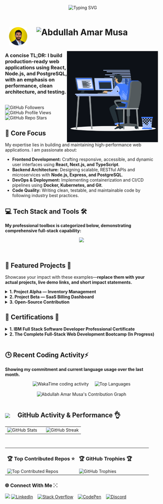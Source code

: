 <div align="center">
  <img src="https://readme-typing-svg.herokuapp.com?font=JetBrains+Mono&size=40&width=550&text_align=center&color=58A6FF&vCenter=true&pause=1000&random=false&lines=FullStack+Web+Developer;Building+Modern+Web+Solutions;JavaScript+|+React+Specialist" alt="Typing SVG"/>
</div>
<br>
<h1 align="left">
  <img src="https://github.com/abdullahamarmusa/profile_pic_gif/raw/main/profile-pic%20(1).png" width="60" style="margin-right: 10px; vertical-align: top;" />
  <img src="https://readme-typing-svg.herokuapp.com?font=Fira+Code&size=32&color=00F5FF,00D4AA&width=450&height=45&lines=Abdullah+Amar+Musa&duration=10&pause=10000000" alt="Abdullah Amar Musa" style="vertical-align: top;" />
</h1>
<p align="center">
  <img align="right" src="https://raw.githubusercontent.com/SubhadeepZilong/SubhadeepZilong/main/icons/animation_500_kxa883sd.gif" alt="SubhadeepZilong" width="300" />
</p>

### A concise TL;DR: I build production-ready web applications using **React, Node.js, and PostgreSQL**, with an emphasis on performance, clean architecture, and testing.
<br>
<div align="left">
  <img src="https://img.shields.io/github/followers/abdullahamarmusa?style=social" alt="GitHub Followers"/>&nbsp;&nbsp;
  <img src="https://komarev.com/ghpvc/?username=abdullahamarmusa&color=58A6FF&style=flat-square" alt="GitHub Profile Views"/>&nbsp;&nbsp; <img src="https://img.shields.io/github/stars/abdullahamarmusa/Dragable---Touchable-Slider?style=social" alt="GitHub Repo Stars"/>
</div>

## 🎯 Core Focus 

My expertise lies in building and maintaining high-performance web applications. I am passionate about:

* **Frontend Development:** Crafting responsive, accessible, and dynamic user interfaces using **React, Next.js, and TypeScript**.
* **Backend Architecture:** Designing scalable, RESTful APIs and microservices with **Node.js, Express, and PostgreSQL**.
* **DevOps & Deployment:** Implementing containerization and CI/CD pipelines using **Docker, Kubernetes, and Git**.
* **Code Quality:** Writing clean, testable, and maintainable code by following industry best practices.

<!-- <img src="https://user-images.githubusercontent.com/73097560/115834477-dbab4500-a447-11eb-908a-139a6edaec5c.gif">  -->

## 💻 Tech Stack and Tools 🛠️
<!-- <img src="https://user-images.githubusercontent.com/73097560/115834477-dbab4500-a447-11eb-908a-139a6edaec5c.gif"> -->
**My professional toolbox is categorized below, demonstrating comprehensive full-stack capability:**
<br>
<p align="center">
  <a href="https://skillicons.dev">
    <img src="https://skillicons.dev/icons?i=html,css,js,ts,react,redux,bootstrap,tailwind,figma,nodejs,express,mongodb,postgresql,powershell,postman,docker,git,github,bash,npm,vscode,jquery,prisma,nextjs&perline=12" />
  </a>
</p>
<br>

## 📂 Featured Projects 📌

Showcase your impact with these examples—**replace them with your actual projects, live demo links, and short impact statements.**
<br>
<details>
  <summary><strong>1. Project Alpha — Inventory Management</strong></summary>
  <br>
  <ul>
    <li><strong>Live Demo:</strong> <a href="https://alpha-demo.example.com">alpha-demo.example.com</a></li>
    <li><strong>GitHub Repo:</strong> <a href="https://github.com/abdullahamarmusa/alpha">github.com/abdullahamarmusa/alpha</a></li>
    <li><strong>Stack:</strong> React, Node.js, PostgreSQL, Docker</li>
    <li><strong>Impact:</strong> Implemented real-time stock sync and role-based dashboards — <strong>reduced manual reconciliation by 70%.</strong></li>
  </ul>
</details>

<details>
  <summary><strong>2. Project Beta — SaaS Billing Dashboard</strong></summary>
  <br>
  <ul>
    <li><strong>Live Demo:</strong> <a href="https://beta.example.com">beta.example.com</a></li>
    <li><strong>GitHub Repo:</strong> <a href="https://github.com/abdullahamarmusa/beta">github.com/abdullahamarmusa/beta</a></li>
    <li><strong>Stack:</strong> Next.js, Express, Stripe, PostgreSQL</li>
    <li><strong>Impact:</strong> Built modular billing flow and subscription management features, leading to faster customer onboarding.</li>
  </ul>
</details>

<details>
  <summary><strong>3. Open-Source Contribution</strong></summary>
  <br>
  <ul>
    <li><strong>Pull Request:</strong> <a href="https://github.com/some-org/some-repo/pull/123">PR #123 on some-org/some-repo</a></li>
    <li><strong>Impact:</strong> Added Feature X and fixed a critical memory leak in a core middleware; added tests and improved CI stability.</li>
  </ul>
</details>

## 📜 Certifications 📜

<details>
  <summary><strong>1. IBM Full Stack Software Developer Professional Certificate</strong></summary>
  <br>
  <ul>
    <li><strong>Issued by:</strong> IBM</li>
    <li><strong>Date:</strong> October 20, 2025</li>
    <li><strong>Verify here:</strong> <a href="https://www.credly.com/badges/e8114ab0-b3c8-49f1-9fc0-0d45fc79b7de/public_url">View Credential</a></li>
  </ul>
</details>
<details>
  <summary><strong>2. The Complete Full-Stack Web Development Bootcamp (In Progress)</strong></summary>
  <br>
  <ul>
    <li><strong>Platform:</strong> Udemy</li>
    <li><strong>Status:</strong> In Progress</li>
    <li><strong>Course Link:</strong> <a href="https://www.udemy.com/course/the-complete-web-development-bootcamp/">View Course</a></li>
  </ul>
</details>

<br>

## 🕒 Recent Coding Activity⚡

**Showing my commitment and current language usage over the last month.**
<div align="center">
  <img valign="top" src="https://github-readme-stats.vercel.app/api/wakatime?username=abdullahamarmusa&layout=default&hide_border=false&theme=transparent&langs_count=7&title_color=08BD80&icon_color=08BD80" alt="WakaTime coding activity" />&nbsp;&nbsp;&nbsp;&nbsp;
  <img valign="top" src="https://github-readme-stats.vercel.app/api/top-langs/?username=abdullahamarmusa&theme=transparent&hide_border=false&layout=donut-vertical&langs_count=6&title_color=08BD80&icon_color=08BD80" alt="Top Languages"/>
</div>
<br>

<div align="center">
  <picture>
    <source
      media="(prefers-color-scheme: dark)"
      srcset="https://github-readme-activity-graph.vercel.app/graph?username=abdullahamarmusa&bg_color=0D1117&color=FFFFFF&line=58A6FF&point=58A6FF&area_color=58A6FF&title_color=08BD80&area=true&hide_border=true"
    />
    <source
      media="(prefers-color-scheme: light)"
      srcset="https://github-readme-activity-graph.vercel.app/graph?username=abdullahamarmusa&bg_color=FFFFFF&color=417E87&line=58A6FF&point=58A6FF&area_color=58A6FF&title_color=08BD80&area=true&hide_border=true"
    />
    <img
      src="https://github-readme-activity-graph.vercel.app/graph?username=abdullahamarmusa&bg_color=FFFFFF&color=417E87&line=58A6FF&point=58A6FF&area_color=58A6FF&title_color=08BD80&area=true&hide_border=true"
      alt="Abdullah Amar Musa's Contribution Graph"
    />
  </picture>
</div>
<br>
<h2>
<img src="https://media1.giphy.com/media/v1.Y2lkPTc5MGI3NjExNGphdjY4YXQ3bHF4NnFsb240bjY4dm80cWQ1NDFrczAybjIxazVtayZlcD12MV9pbnRlcm5hbF9naWZfYnlfaWQmY3Q9cw/iY8CRBdQXODJSCERIr/giphy.gif" width="35" style="vertical-align: middle; margin-right: 10px;">
&nbsp; GitHub Activity & Performance 👌</h2>
<table>
  <tr>
    <td valign="top">
  <img src="https://awesome-github-stats.azurewebsites.net/user-stats/abdullahamarmusa?theme=default&show_icons=true&background=ffffff00&border=ffffff00&title=08BD80&icon=58A6FF&text=417E87&ring=58A6FF" alt="GitHub Stats"/>&nbsp;&nbsp;&nbsp;&nbsp;
</td>
    <td valign="top">
      <img src="https://streak-stats.demolab.com/?user=abdullahamarmusa&hide_border=true&date_format=M%20j%5B%2C%20Y%5D&fire=ff5a00&theme=default&ring=FFA500&stroke=58A6FF&currStreakNum=58A6FF&sideNums=58A6FF&currStreakLabel=08BD80&sideLabels=417E87&title_color=08BD80&dates=58A6FF" alt="GitHub Streak" height="170px"/>
    </td>
  </tr>
</table>
<br>

<table>
  <tr>
    <td valign="top" width="50%">
      <h3>🏆 Top Contributed Repos ⭐</h3>
      <div align="left">
        <img src="https://github-contributor-stats.vercel.app/api?username=abdullahamarmusa&limit=6&theme=default&border=true&combine_all_yearly_contributions=true&title_color=08BD80" alt="Top Contributed Repos">
      </div>
    </td> 
    <td valign="top" width="50%">
       <h3>🏆 GitHub Trophies 🏆</h3>
       <img src="https://github-profile-trophy.vercel.app/?username=abdullahamarmusa&theme=default&title_color=08BD80&row=1&column=6&margin-w=5&margin-h=5&v=1" alt="GitHub Trophies"/>
    </td>
  </tr>
</table>

<h3> 🌐 Connect With Me ⁙</h3>
<img src="https://user-images.githubusercontent.com/73097560/115834477-dbab4500-a447-11eb-908a-139a6edaec5c.gif">
<a href="https://linkedin.com/in/abdullahamarmusa" target="_blank"><img src="https://skillicons.dev/icons?i=linkedin" width="40" alt="LinkedIn"/></a>&nbsp;&nbsp;&nbsp;&nbsp;<a href="https://stackoverflow.com/users/21543417/abdullah-amar-musa" target="_blank"><img src="https://skillicons.dev/icons?i=stackoverflow" width="40" alt="Stack Overflow"/></a>&nbsp;&nbsp;&nbsp;&nbsp;<a href="https://codepen.io/abdullahamarmusa" target="_blank"><img src="https://skillicons.dev/icons?i=codepen" width="40" alt="CodePen"/></a>&nbsp;&nbsp;&nbsp;&nbsp;<a href="https://discordapp.com/users/YOUR_DISCORD_ID" target="_blank"><img src="https://skillicons.dev/icons?i=discord" width="40" alt="Discord"/></a>

